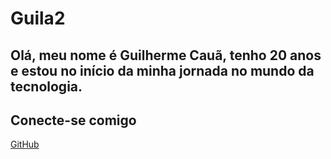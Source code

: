 # Guila2

## Olá, meu nome é Guilherme Cauã, tenho 20 anos e estou no início da minha jornada no mundo da tecnologia.

## Conecte-se comigo
[GitHub](https://github.com/Guila2)

